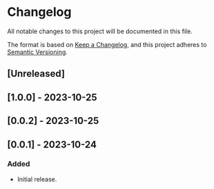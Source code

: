 # Changelog

All notable changes to this project will be documented in this file.

The format is based on [Keep a Changelog](https://keepachangelog.com/en/1.0.0/),
and this project adheres to [Semantic Versioning](https://semver.org/spec/v2.0.0.html).

## [Unreleased]

## [1.0.0] - 2023-10-25

## [0.0.2] - 2023-10-25

## [0.0.1] - 2023-10-24

### Added

- Initial release.

